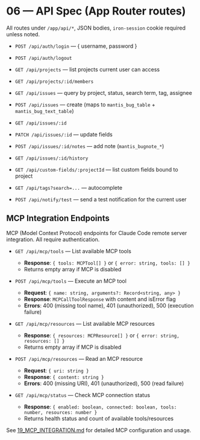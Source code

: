 # 06 — API Spec (App Router routes)

All routes under `/app/api/*`, JSON bodies, `iron-session` cookie required unless noted.

- `POST /api/auth/login` — { username, password }
- `POST /api/auth/logout`

- `GET /api/projects` — list projects current user can access
- `GET /api/projects/:id/members`

- `GET /api/issues` — query by project, status, search term, tag, assignee
- `POST /api/issues` — create (maps to `mantis_bug_table` + `mantis_bug_text_table`)
- `GET /api/issues/:id`
- `PATCH /api/issues/:id` — update fields
- `POST /api/issues/:id/notes` — add note (`mantis_bugnote_*`)
- `GET /api/issues/:id/history`

- `GET /api/custom-fields/:projectId` — list custom fields bound to project
- `GET /api/tags?search=...` — autocomplete

- `POST /api/notify/test` — send a test notification for the current user

## MCP Integration Endpoints

MCP (Model Context Protocol) endpoints for Claude Code remote server integration. All require authentication.

- `GET /api/mcp/tools` — List available MCP tools
  - **Response**: `{ tools: MCPTool[] }` or `{ error: string, tools: [] }`
  - Returns empty array if MCP is disabled

- `POST /api/mcp/tools` — Execute an MCP tool
  - **Request**: `{ name: string, arguments?: Record<string, any> }`
  - **Response**: `MCPCallToolResponse` with content and isError flag
  - **Errors**: 400 (missing tool name), 401 (unauthorized), 500 (execution failure)

- `GET /api/mcp/resources` — List available MCP resources
  - **Response**: `{ resources: MCPResource[] }` or `{ error: string, resources: [] }`
  - Returns empty array if MCP is disabled

- `POST /api/mcp/resources` — Read an MCP resource
  - **Request**: `{ uri: string }`
  - **Response**: `{ content: string }`
  - **Errors**: 400 (missing URI), 401 (unauthorized), 500 (read failure)

- `GET /api/mcp/status` — Check MCP connection status
  - **Response**: `{ enabled: boolean, connected: boolean, tools: number, resources: number }`
  - Returns health status and count of available tools/resources

See [19_MCP_INTEGRATION.md](./19_MCP_INTEGRATION.md) for detailed MCP configuration and usage.
